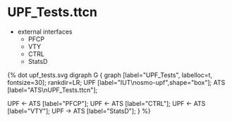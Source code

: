 # UPF_Tests.ttcn

* external interfaces
    * PFCP
    * VTY
    * CTRL
    * StatsD

{% dot upf_tests.svg
digraph G {
  graph [label="UPF_Tests", labelloc=t, fontsize=30];
  rankdir=LR;
  UPF [label="IUT\nosmo-upf",shape="box"];
  ATS [label="ATS\nUPF_Tests.ttcn"];

  UPF <- ATS [label="PFCP"];
  UPF <- ATS [label="CTRL"];
  UPF <- ATS [label="VTY"];
  UPF -> ATS [label="StatsD"];
}
%}
